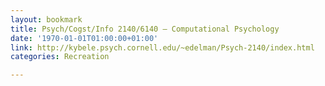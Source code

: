 ```yaml
---
layout: bookmark
title: Psych/Cogst/Info 2140/6140 — Computational Psychology
date: '1970-01-01T01:00:00+01:00'
link: http://kybele.psych.cornell.edu/~edelman/Psych-2140/index.html
categories: Recreation

---
```

